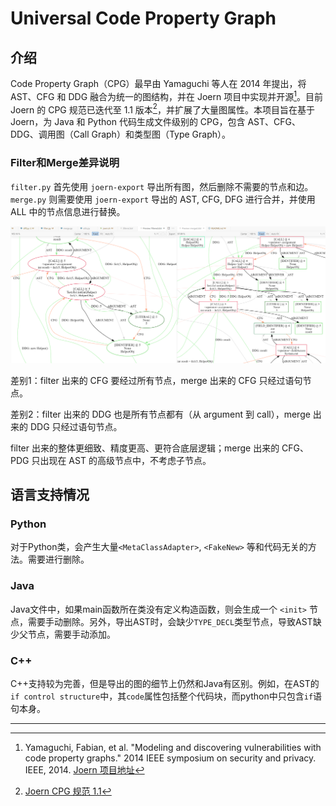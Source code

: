 # Universal Code Property Graph

## 介绍

Code Property Graph（CPG）最早由 Yamaguchi 等人在 2014 年提出，将 AST、CFG 和 DDG 融合为统一的图结构，并在 Joern 项目中实现并开源[^1]。目前 Joern 的 CPG 规范已迭代至 1.1 版本[^2]，并扩展了大量图属性。本项目旨在基于 Joern，为 Java 和 Python 代码生成文件级别的 CPG，包含 AST、CFG、DDG、调用图（Call Graph）和类型图（Type Graph）。

### Filter和Merge差异说明

`filter.py` 首先使用 `joern-export` 导出所有图，然后删除不需要的节点和边。 `merge.py` 则需要使用 `joern-export` 导出的 AST, CFG, DFG 进行合并，并使用 ALL 中的节点信息进行替换。

![iamge](docs/assets/diff_filter_merge.png)

差别1：filter 出来的 CFG 要经过所有节点，merge 出来的 CFG 只经过语句节点。

差别2：filter 出来的 DDG 也是所有节点都有（从 argument 到 call），merge 出来的 DDG 只经过语句节点。

filter 出来的整体更细致、精度更高、更符合底层逻辑；merge 出来的 CFG、PDG 只出现在 AST 的高级节点中，不考虑子节点。

## 语言支持情况

### Python

对于Python类，会产生大量`<MetaClassAdapter>`, `<FakeNew>` 等和代码无关的方法。需要进行删除。

### Java

Java文件中，如果main函数所在类没有定义构造函数，则会生成一个 `<init>` 节点，需要手动删除。另外，导出AST时，会缺少`TYPE_DECL`类型节点，导致AST缺少父节点，需要手动添加。

### C++

C++支持较为完善，但是导出的图的细节上仍然和Java有区别。例如，在AST的`if control structure`中，其`code`属性包括整个代码块，而python中只包含`if`语句本身。

---

[^1]: Yamaguchi, Fabian, et al. "Modeling and discovering vulnerabilities with code property graphs." 2014 IEEE symposium on security and privacy. IEEE, 2014. [Joern 项目地址](https://github.com/joernio/joern)
[^2]: [Joern CPG 规范 1.1](https://cpg.joern.io/)